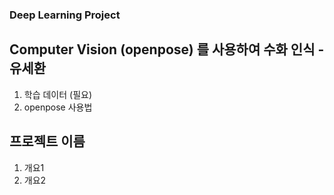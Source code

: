 ### Deep Learning Project

## Computer Vision (openpose) 를 사용하여 수화 인식 - 유세환 
1. 학습 데이터 (필요) 
2. openpose 사용법

## 프로젝트 이름
1. 개요1
2. 개요2
